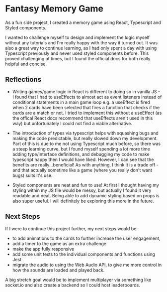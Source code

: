 # Fantasy Memory Game

As a fun side project, I created a memory game using React, Typescript and Styled components.

I wanted to challenge myself to design and implement the logic myself without any tutorials and I'm really happy with the way it turned out. It was also a great way to continue learning, as I had only spent a day with using Typescript previously and never used styled components before. This proved challenging at times, but I found the official docs for both really helpful and concise.

## Reflections

- Writing games/game logic in React is different to doing so in vanilla JS - I found that I had to useEffects to almost act as event listeners instead of conditional statements in a main game loop e.g. a useEffect is fired when 2 cards have been selected that fires a function that checks if the cards are a match or not. I tried to implement this without a useEffect (as the offical React docs recommend that useEffects aren't used in this way) but unfortunately I could not find a viable alternative.

- The introduction of types via typescript helps with squashing bugs and making the code predictable, but really slowed down my development. Part of this is due to me not using Typescript much before, so there was a steep learning curve, but I found myself spending a lot more time adding type/interface definitions, and debugging my code to make typescript happy then I would have liked. However, I can see that the benefits are really...beneficial! As with anything, I think it is a trade off - and that actually sometime like a game (where you really don't want bugs) suits it's use.

- Styled components are neat and fun to use! At first I thought having my styling within my JS file would be messy, but actually I found it very readable and neat. Being able to add dynamic styling based on props is also super useful. I will definitely be exploring this more in the future.

## Next Steps

If I were to continue this project further, my next steps would be:

- to add animations to the cards to further increase the user engagement,
- add a timer to the game as an extra challenge
- make the app fully responsive
- add some unit tests to the individual components and functions using Jest
- migrate the audio to using the Web Audio API, to give me more control in how the sounds are loaded and played back.

A big stretch goal would be to implement multiplayer via something like socket.io and also create a backend so I could host leaderboards.
